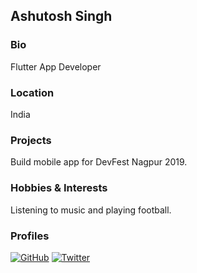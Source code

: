 ## Ashutosh Singh

### Bio
Flutter App Developer

### Location
India

### Projects
Build mobile app for DevFest Nagpur 2019.

### Hobbies & Interests
Listening to music and playing football.

### Profiles
[![GitHub][github-img]](https://github.com/zohan4sh) 
[![Twitter][twitter-img]](https://twitter.com/zohan_ash)
  
<!-- Don't edit the below 2 lines -->
[twitter-img]: https://i.imgur.com/wWzX9uB.png
[github-img]: https://i.imgur.com/9I6NRUm.png